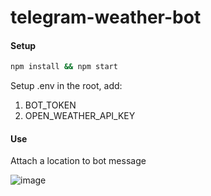 # telegram-weather-bot

#### Setup

```bash
npm install && npm start
```

Setup .env in the root, add:
1. BOT_TOKEN
2. OPEN_WEATHER_API_KEY

#### Use

Attach a location to bot message

![image](https://github.com/Spich3000/telegram-weather-bot/assets/99879945/15269cf0-cb58-4de0-a099-66c4db0ed8ad)
